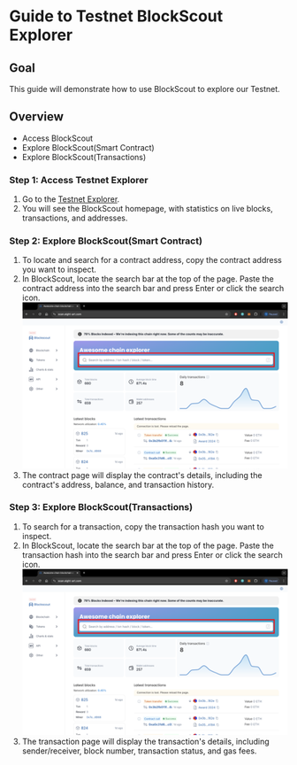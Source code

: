 # Guide to Testnet BlockScout Explorer

## Goal
This guide will demonstrate how to use BlockScout to explore our Testnet.

## Overview
- Access BlockScout
- Explore BlockScout(Smart Contract)
- Explore BlockScout(Transactions)

### Step 1: Access Testnet Explorer
1. Go to the [Testnet Explorer](https://scan.eight-art.com/).
2. You will see the BlockScout homepage, with statistics on live blocks, transactions, and addresses. 

### Step 2: Explore BlockScout(Smart Contract)
1. To locate and search for a contract address, copy the contract address you want to inspect.
2. In BlockScout, locate the search bar at the top of the page. Paste the contract address into the search bar and press Enter or click the search icon.![[image]](../_static/dev_guide/blockscout_home.png)
3. The contract page will display the contract's details, including the contract's address, balance, and transaction history.

### Step 3: Explore BlockScout(Transactions)
1. To search for a transaction, copy the transaction hash you want to inspect.
2. In BlockScout, locate the search bar at the top of the page. Paste the transaction hash into the search bar and press Enter or click the search icon.![[image]](../_static/dev_guide/blockscout_home.png)
3. The transaction page will display the transaction's details, including sender/receiver, block number, transaction status, and gas fees.